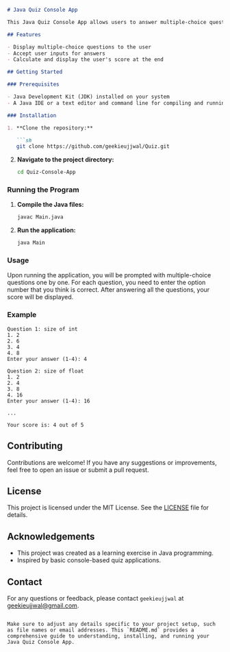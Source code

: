 ```markdown
# Java Quiz Console App

This Java Quiz Console App allows users to answer multiple-choice questions (MCQs) and get their score at the end. It is a simple console-based application that demonstrates basic Java programming concepts, including object-oriented programming, arrays, and user input handling.

## Features

- Display multiple-choice questions to the user
- Accept user inputs for answers
- Calculate and display the user's score at the end

## Getting Started

### Prerequisites

- Java Development Kit (JDK) installed on your system
- A Java IDE or a text editor and command line for compiling and running the program

### Installation

1. **Clone the repository:**

   ```sh
   git clone https://github.com/geekieujjwal/Quiz.git
   ```

2. **Navigate to the project directory:**

   ```sh
   cd Quiz-Console-App
   ```

### Running the Program

1. **Compile the Java files:**

   ```sh
   javac Main.java
   ```

2. **Run the application:**

   ```sh
   java Main
   ```

### Usage

Upon running the application, you will be prompted with multiple-choice questions one by one. For each question, you need to enter the option number that you think is correct. After answering all the questions, your score will be displayed.

### Example

```
Question 1: size of int
1. 2
2. 6
3. 4
4. 8
Enter your answer (1-4): 4

Question 2: size of float
1. 2
2. 4
3. 8
4. 16
Enter your answer (1-4): 16

...

Your score is: 4 out of 5
```

## Contributing

Contributions are welcome! If you have any suggestions or improvements, feel free to open an issue or submit a pull request.

## License

This project is licensed under the MIT License. See the [LICENSE](LICENSE) file for details.

## Acknowledgements

- This project was created as a learning exercise in Java programming.
- Inspired by basic console-based quiz applications.

## Contact

For any questions or feedback, please contact `geekieujjwal` at geekieujjwal@gmail.com.
```

Make sure to adjust any details specific to your project setup, such as file names or email addresses. This `README.md` provides a comprehensive guide to understanding, installing, and running your Java Quiz Console App.